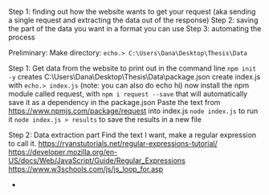Step 1: finding out how the website wants to get your request (aka sending a single request and extracting the data out of the response)
Step 2: saving the part of the data you want in a format you can use
Step 3: automating the process

Preliminary:
Make directory: `echo.> C:\Users\Dana\Desktop\Thesis\Data`

Step 1: Get data from the website to print out in the command line
`npm init -y` creates C:\Users\Dana\Desktop\Thesis\Data\package.json
create index.js with `echo.> index.js` (note: you can also do echo hi)
 now install the npm module called request, with `npm i request --save`
 that will automatically save it as a dependency in the package.json
Paste the text from https://www.npmjs.com/package/request into index.js
`node index.js` to run it
`node index.js > results` to save the results in a new file

Step 2: Data extraction part
Find the text I want, make a regular expression to call it.
https://ryanstutorials.net/regular-expressions-tutorial/
https://developer.mozilla.org/en-US/docs/Web/JavaScript/Guide/Regular_Expressions
https://www.w3schools.com/js/js_loop_for.asp



-